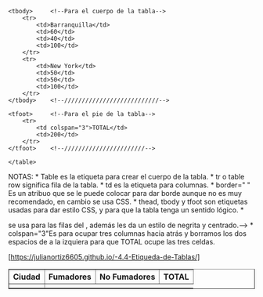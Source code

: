  <table border="1">
        <thead> <!--Para dar encabezado a la tabla-->
        <tr>
            <th>Ciudad</th>
            <th>Fumadores</th>
            <th>No Fumadores</th>
            <th>TOTAL</th>
        </tr>
    </thead>    <!--//////////////////////////////-->

    <tbody>     <!--Para el cuerpo de la tabla-->
        <tr>    
            <td>Barranquilla</td>
            <td>60</td>
            <td>40</td>
            <td>100</td>
        </tr>
        <tr>
            <td>New York</td>
            <td>50</td>
            <td>50</td>
            <td>100</td>
        </tr>
    </tbody>    <!--///////////////////////////-->
    
    <tfoot>     <!--Para el pie de la tabla-->
        <tr>
            <td colspan="3">TOTAL</td>
            <td>200</td>
        </tr>
    </tfoot>    <!--///////////////////////-->
            
    </table>
</body>
</html> 

NOTAS:   * Table es la etiqueta para crear el cuerpo de la tabla.
         * tr o table row significa fila de la tabla.
         * td es la etiqueta para columnas.
         * border=" " Es un atribuo que se le puede colocar para dar borde aunque no es muy recomendado, en cambio se usa CSS.
         * thead, tbody y tfoot son etiquetas usadas para dar estilo CSS, y para que la tabla tenga un sentido lógico.
         * <th> </th> se usa para las filas del <thead>, además les da un estilo de negrita y centrado.-->
         * colspan="3"Es para ocupar tres columnas hacia atrás y borramos los dos espacios de <tr></tr> a la izquiera para que TOTAL
           ocupe las tres celdas.
  
  
  
  [https://julianortiz6605.github.io/-4.4-Etiqueda-de-Tablas/]
    

